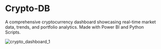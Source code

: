 # Crypto-DB
A comprehensive cryptocurrency dashboard showcasing real-time market data, trends, and portfolio analytics. Made with Power BI and Python Scripts.

![crypto_dashboard_1](https://github.com/user-attachments/assets/377a6606-8b10-4a33-8ed5-403b364533c4)
